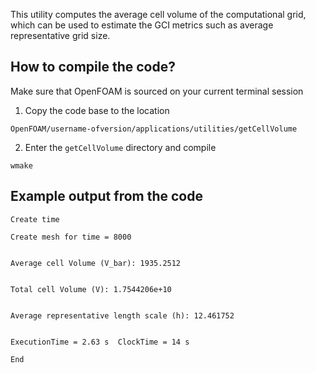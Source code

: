 This utility computes the average cell volume of the computational grid, which can be used to estimate the GCI metrics such as average representative grid size.

## How to compile the code?

Make sure that OpenFOAM is sourced on your current terminal session

1. Copy the code base to the location 
```
OpenFOAM/username-ofversion/applications/utilities/getCellVolume
```

2. Enter the `getCellVolume` directory and compile
```
wmake
```

## Example output from the code

```
Create time

Create mesh for time = 8000


Average cell Volume (V_bar): 1935.2512


Total cell Volume (V): 1.7544206e+10


Average representative length scale (h): 12.461752


ExecutionTime = 2.63 s  ClockTime = 14 s

End
```


